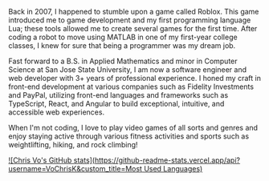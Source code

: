 Back in 2007, I happened to stumble upon a game called Roblox. This game introduced me to game development and my first programming language Lua; these tools allowed me to create several games for the first time. After coding a robot to move using MATLAB in one of my first-year college classes, I knew for sure that being a programmer was my dream job.

Fast forward to a B.S. in Applied Mathematics and minor in Computer Science at San Jose State University, I am now a software engineer and web developer with 3+ years of professional experience. I honed my craft in front-end development at various companies such as Fidelity Investments and PayPal, utilizing front-end languages and frameworks such as TypeScript, React, and Angular to build exceptional, intuitive, and accessible web experiences. 

When I'm not coding, I love to play video games of all sorts and genres and enjoy staying active through various fitness activities and sports such as weightlifting, hiking, and rock climbing!

[![Chris Vo's GitHub stats](https://github-readme-stats.vercel.app/api?username=VoChrisK&custom_title=Most Used Languages)](https://github.com/anuraghazra/github-readme-stats)
